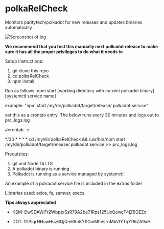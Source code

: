# polkaRelCheck
Monitors paritytech/polkadot for new releases and updates binaries automatically

![Screenshot of log](https://i.imgur.com/tH7yV1t.png)

**We recommend that you test this manually next polkadot release to make sure it has all the proper privileges to do what it needs to**

Setup Instructions:

1. git clone this repo
2. cd polkaRelCheck
3. npm install


Run as follows: 
npm start [working directory with current polkadot binary] [systemctl service name]

example: "npm start /my/dir/polkadot/target/release/ polkadot.service"

set this as a crontab entry. The below runs every 30 minutes and logs out to prc_logs.log

#crontab -e

*/30 * * * * cd /my/dir/polkaRelCheck && /usr/bin/npm start /my/dir/polkadot/target/release/ polkadot.service >> prc_logs.log



Prequisites:
1. git and Node 14 LTS
2. A polkadot binary is running
3. Polkadot is running as a service managed by systemctl.

An example of a polkadot.service file is included in the extras folder

Libraries used: axios, fs, semver, execa

**Tips always appreciated**

- KSM: Dw9DAWiFr2WbptxSsR78A2be71Rps125UxQowcF4jZ6GEZo

- DOT: 1GPiqrHHuwHuz6QjQm66n8YSGmMhVsrnMbVtYTqYR6ZA9aH


